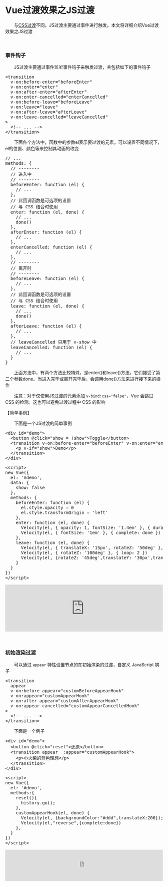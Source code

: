 # Vue过渡效果之JS过渡

&emsp;&emsp;与[CSS过渡](http://www.cnblogs.com/xiaohuochai/p/7383979.html)不同，JS过渡主要通过事件进行触发。本文将详细介绍Vue过渡效果之JS过渡

&nbsp;

### 事件钩子

&emsp;&emsp;JS过渡主要通过事件监听事件钩子来触发过渡，共包括如下的事件钩子

<div>
<pre>&lt;transition
  v-on:before-enter="beforeEnter"
  v-on:enter="enter"
  v-on:after-enter="afterEnter"
  v-on:enter-cancelled="enterCancelled"
  v-on:before-leave="beforeLeave"
  v-on:leave="leave"
  v-on:after-leave="afterLeave"
  v-on:leave-cancelled="leaveCancelled"
&gt;
  &lt;!-- ... --&gt;
&lt;/transition&gt;</pre>
</div>

&emsp;&emsp;下面各个方法中，函数中的参数el表示要过渡的元素，可以设置不同情况下，el的位置、颜色等来控制其动画的改变

<div>
<pre>// ...
methods: {
  // --------
  // 进入中
  // --------
  beforeEnter: function (el) {
    // ...
  },
  // 此回调函数是可选项的设置
  // 与 CSS 结合时使用
  enter: function (el, done) {
    // ...
    done()
  },
  afterEnter: function (el) {
    // ...
  },
  enterCancelled: function (el) {
    // ...
  },
  // --------
  // 离开时
  // --------
  beforeLeave: function (el) {
    // ...
  },
  // 此回调函数是可选项的设置
  // 与 CSS 结合时使用
  leave: function (el, done) {
    // ...
    done()
  },
  afterLeave: function (el) {
    // ...
  },
  // leaveCancelled 只用于 v-show 中
  leaveCancelled: function (el) {
    // ...
  }
}</pre>
</div>

&emsp;&emsp;上面方法中，有两个方法比较特殊，是enter()和leave()方法，它们接受了第二个参数done。当进入完毕或离开完毕后，会调用done()方法来进行接下来的操作

&emsp;&emsp;注意：对于仅使用JS过渡的元素添加 `v-bind:css="false"`，Vue 会跳过 CSS 的检测。这也可以避免过渡过程中 CSS 的影响

【简单事例】

&emsp;&emsp;下面是一个JS过渡的简单事例

<div>
<pre>&lt;div id="demo"&gt;
  &lt;button @click="show = !show"&gt;Toggle&lt;/button&gt;
  &lt;transition v-on:before-enter="beforeEnter" v-on:enter="enter" v-on:leave="leave" :css="false"&gt;
    &lt;p v-if="show"&gt;Demo&lt;/p&gt;
  &lt;/transition&gt;
&lt;/div&gt;</pre>
</div>
<div>
<pre>&lt;script&gt;
new Vue({
  el: '#demo',
  data: {
    show: false
  },
  methods: {
    beforeEnter: function (el) {
      el.style.opacity = 0
      el.style.transformOrigin = 'left'
    },
    enter: function (el, done) {
      Velocity(el, { opacity: 1, fontSize: '1.4em' }, { duration: 300 })
      Velocity(el, { fontSize: '1em' }, { complete: done })
    },
    leave: function (el, done) {
      Velocity(el, { translateX: '15px', rotateZ: '50deg' }, { duration: 600 })
      Velocity(el, { rotateZ: '100deg' }, { loop: 2 })
      Velocity(el, {rotateZ: '45deg',translateY: '30px',translateX: '30px',opacity: 0}, {complete: done })
    }
  }
})  
&lt;/script&gt;</pre>
</div>

<iframe style="width: 100%; height: 150px;" src="https://demo.xiaohuochai.site/vue/transition/t1222.html" frameborder="0" width="320" height="240"></iframe>

&nbsp;

### 初始渲染过渡

&emsp;&emsp;可以通过 `appear` 特性设置节点的在初始渲染的过渡，自定义 JavaScript 钩子

<div>
<pre>&lt;transition
  appear
  v-on:before-appear="customBeforeAppearHook"
  v-on:appear="customAppearHook"
  v-on:after-appear="customAfterAppearHook"
  v-on:appear-cancelled="customAppearCancelledHook"
&gt;
  &lt;!-- ... --&gt;
&lt;/transition&gt;</pre>
</div>

&emsp;&emsp;下面是一个例子

<div>
<pre>&lt;div id="demo"&gt;
  &lt;button @click="reset"&gt;还原&lt;/button&gt;
  &lt;transition appear  :appear="customAppearHook"&gt;
    &lt;p&gt;小火柴的蓝色理想&lt;/p&gt;
  &lt;/transition&gt;
&lt;/div&gt;</pre>
</div>
<div>
<pre>&lt;script&gt;
new Vue({
  el: '#demo',
  methods:{
    reset(){
      history.go();
    }, 
    customAppearHook(el, done) {
      Velocity(el, {backgroundColor:"#ddd",translateX:200});
      Velocity(el,"reverse",{complete:done})
    }, 
  }
})
&lt;/script&gt;</pre>
</div>

<iframe style="width: 100%; height: 100px;" src="https://demo.xiaohuochai.site/vue/transition/t11.html" frameborder="0" width="320" height="240"></iframe>

